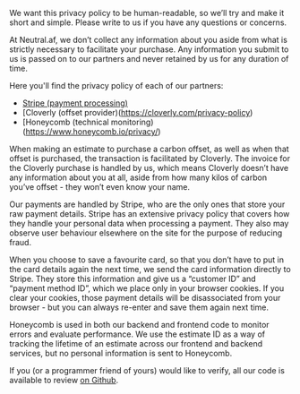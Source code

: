 
We want this privacy policy to be human-readable, so we’ll try and make it short and simple. Please write to us if you have any questions or concerns.

At Neutral.af, we don’t collect any information about you aside from what is strictly necessary to facilitate your purchase. Any information you submit to us is passed on to our partners and never retained by us for any duration of time.

Here you'll find the privacy policy of each of our partners:

- [Stripe (payment processing)](https://stripe.com/privacy)
- [Cloverly (offset provider)(https://cloverly.com/privacy-policy)
- [Honeycomb (technical monitoring)(https://www.honeycomb.io/privacy/)

When making an estimate to purchase a carbon offset, as well as when that offset is purchased, the transaction is facilitated by Cloverly. The invoice for the Cloverly purchase is handled by us, which means Cloverly doesn’t have any information about you at all, aside from how many kilos of carbon you’ve offset - they won’t even know your name.

Our payments are handled by Stripe, who are the only ones that store your raw payment details. Stripe has an extensive privacy policy that covers how they handle your personal data when processing a payment. They also may observe user behaviour elsewhere on the site for the purpose of reducing fraud.

When you choose to save a favourite card, so that you don’t have to put in the card details again the next time, we send the card information directly to Stripe. They store this information and give us a “customer ID” and “payment method ID”, which we place only in your browser cookies. If you clear your cookies, those payment details will be disassociated from your browser - but you can always re-enter and save them again next time.

Honeycomb is used in both our backend and frontend code to monitor errors and evaluate performance. We use the estimate ID as a way of tracking the lifetime of an estimate across our frontend and backend services, but no personal information is sent to Honeycomb.

If you (or a programmer friend of yours) would like to verify, all our code is available to review [on Github](github.com/neutral-af).
